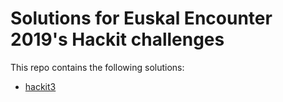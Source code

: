 # Solutions for Euskal Encounter 2019's Hackit challenges

This repo contains the following solutions:

- [hackit3](hackit3/README.md)
